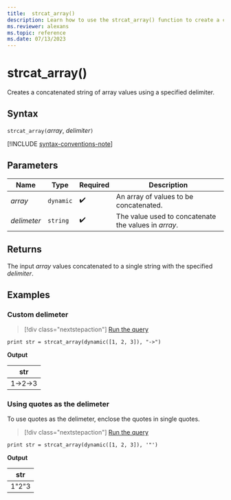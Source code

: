 ```yaml
---
title:  strcat_array()
description: Learn how to use the strcat_array() function to create a concatenated string of array values using a specified delimiter. 
ms.reviewer: alexans
ms.topic: reference
ms.date: 07/13/2023
---
```

# strcat_array()

Creates a concatenated string of array values using a specified delimiter.

## Syntax

`strcat_array(`*array*, *delimiter*`)`

[!INCLUDE [syntax-conventions-note](../includes/syntax-conventions-note.md)]

## Parameters

| Name | Type | Required | Description |
|--|--|--|--|
| *array* | `dynamic` |  :heavy_check_mark: | An array of values to be concatenated.|
| *delimeter* | `string` |  :heavy_check_mark: | The value used to concatenate the values in *array*.|

## Returns

The input *array* values concatenated to a single string with the specified *delimiter*.

## Examples

### Custom delimeter

> [!div class="nextstepaction"]
> <a href="https://dataexplorer.azure.com/clusters/help/databases/Samples?query=H4sIAAAAAAAAAysoyswrUSguKVKwBZHJiSXxiUVFiZUaKZV5ibmZyRrRhjoKRjoKxrGaOgpKunZKmgBWe4fjMgAAAA==" target="_blank">Run the query</a>

```kusto
print str = strcat_array(dynamic([1, 2, 3]), "->")
```

**Output**

|str|
|---|
|1->2->3|

### Using quotes as the delimeter

To use quotes as the delimeter, enclose the quotes in single quotes.

> [!div class="nextstepaction"]
> <a href="https://dataexplorer.azure.com/clusters/kvc9rf7q4d68qcw5sk2d6f.northeurope/databases/MyDatabase?query=H4sIAAAAAAAAAysoyswrUSguKVKwBZHJiSXxiUVFiZUaKZV5ibmZyRrRhjoKRjoKxrGaOgrqSuqaABjzStsxAAAA" target="_blank">Run the query</a>

```kusto
print str = strcat_array(dynamic([1, 2, 3]), '"')
```

**Output**

|str|
|---|
|1"2"3|
